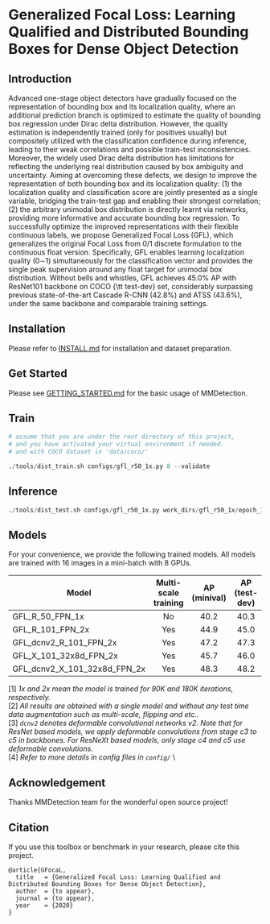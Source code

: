 # Generalized Focal Loss: Learning Qualified and Distributed Bounding Boxes for Dense Object Detection

## Introduction

Advanced one-stage object detectors have gradually focused on the representation of bounding box and its localization quality, where an additional prediction branch is optimized to estimate the quality of bounding box regression under Dirac delta distribution. However, the quality estimation is independently trained (only for positives usually) but compositely utilized with the classification confidence during inference, leading to their weak correlations and possible train-test inconsistencies. Moreover, the widely used Dirac delta distribution has limitations for reflecting the underlying real distribution caused by box ambiguity and uncertainty. Aiming at overcoming these defects, we design to improve the representation of both bounding box and its localization quality: (1) the localization quality and classification score are jointly presented as a single variable, bridging the train-test gap and enabling their strongest correlation;  (2) the arbitrary unimodal box distribution is directly learnt via networks, providing more informative and accurate bounding box regression. To successfully optimize the improved representations with their flexible continuous labels, we propose Generalized Focal Loss (GFL), which generalizes the original Focal Loss from 0/1 discrete formulation to the continuous float version. Specifically, GFL enables learning localization quality (0$\sim$1) simultaneously for the classification vector and provides the single peak supervision around any float target for unimodal box distribution. Without bells and whistles, GFL achieves 45.0\% AP with ResNet101 backbone on COCO {\tt test-dev} set, considerably surpassing previous state-of-the-art Cascade R-CNN (42.8\%) and ATSS (43.6\%), under the same backbone and comparable training settings.


## Installation

Please refer to [INSTALL.md](docs/INSTALL.md) for installation and dataset preparation.


## Get Started

Please see [GETTING_STARTED.md](docs/GETTING_STARTED.md) for the basic usage of MMDetection.


## Train

```python
# assume that you are under the root directory of this project,
# and you have activated your virtual environment if needed.
# and with COCO dataset in 'data/coco/'

./tools/dist_train.sh configs/gfl_r50_1x.py 8 --validate
```

## Inference

```python
./tools/dist_test.sh configs/gfl_r50_1x.py work_dirs/gfl_r50_1x/epoch_12.pth 8 --eval bbox
```

## Models

For your convenience, we provide the following trained models. All models are trained with 16 images in a mini-batch with 8 GPUs.

Model | Multi-scale training | AP (minival) | AP (test-dev) | Link
--- |:---:|:---:|:---:|:---:
GFL_R_50_FPN_1x              | No  | 40.2 | 40.3 | [Google]()
GFL_R_101_FPN_2x             | Yes | 44.9 | 45.0 | [Google]()
GFL_dcnv2_R_101_FPN_2x       | Yes | 47.2 | 47.3 | [Google]()
GFL_X_101_32x8d_FPN_2x       | Yes | 45.7 | 46.0 | [Google]()
GFL_dcnv2_X_101_32x8d_FPN_2x | Yes | 48.3 | 48.2 | [Google]()

[1] *1x and 2x mean the model is trained for 90K and 180K iterations, respectively.* \
[2] *All results are obtained with a single model and without any test time data augmentation such as multi-scale, flipping and etc..* \
[3] *`dcnv2` denotes deformable convolutional networks v2. Note that for ResNet based models, we apply deformable convolutions from stage c3 to c5 in backbones. For ResNeXt based models, only stage c4 and c5 use deformable convolutions.* \
[4] *Refer to more details in config files in `config/`* \



## Acknowledgement

Thanks MMDetection team for the wonderful open source project!


## Citation

If you use this toolbox or benchmark in your research, please cite this project.

```
@article{GFocaL,
  title   = {Generalized Focal Loss: Learning Qualified and Distributed Bounding Boxes for Dense Object Detection},
  author  = {to appear},
  journal = {to appear},
  year    = {2020}
}
```
